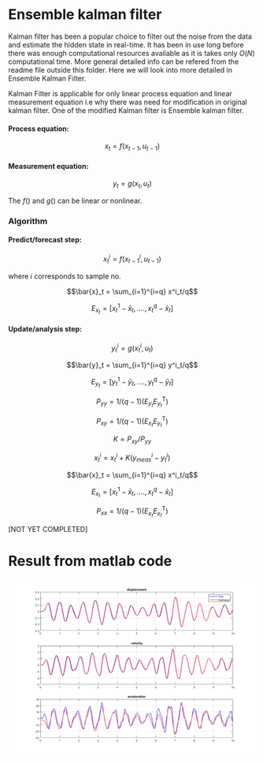 # Ensemble kalman filter

Kalman filter has been a popular choice to filter out the noise from the data and estimate the hidden state in real-time. It has been in use long before there was enough  computational resources available as it is takes only $O(N)$ computational time. More general detailed info can be refered from the readme file outside this folder. Here we will look into more detailed in Ensemble Kalman Filter.

Kalman Filter is applicable for only linear process equation and linear measurement equation i.e why there was need for modification in original kalman filter. One of the modified Kalman filter is Ensemble kalman filter. 

#### Process equation:
$$x_{t} = f(x_{t-1},u_{t-1})$$

#### Measurement equation:
$$y_{t} = g(x_t,u_t)$$

The $f()$ and $g()$ can be linear or nonlinear.

### Algorithm
#### Predict/forecast step:
$$x^i_t = f(x^i_{t-1},u_{t-1})$$  

where $i$ corresponds to sample no.

```math
\bar{x}_t = \sum_{i=1}^{i=q} x^i_t/q
```

$$E_{x_t} = [x^1_t-\bar{x}_t,....,x^q_t-\bar{x}_t ]$$

#### Update/analysis step:
$$y^i_t = g(x^i_t,u_t)$$

```math
\bar{y}_t = \sum_{i=1}^{i=q} y^i_t/q
```

$$E_{y_t} = [y^1_t-\bar{y}_t,....,y^q_t-\bar{y}_t ]$$

$$P_{yy} = 1/(q-1)(E_{y_t}E_{y_t}^{\text{T}})$$

$$P_{xy} = 1/(q-1)(E_{x_t}E_{y_t}^{\text{T}})$$

$$K =  P_{xy}/P_{yy}$$

$$x^i_t = x^i_t + K(y^i_{meas} - y^i_t)$$

```math
\bar{x}_t = \sum_{i=1}^{i=q} x^i_t/q
```

$$E_{x_t} = [x^1_t-\bar{x}_t,....,x^q_t-\bar{x}_t ]$$

$$P_{xx} = 1/(q-1)(E_{x_t}E_{x_t}^{\text{T}})$$

[NOT YET COMPLETED]



















# Result from matlab code


<img width="1163" alt="Result_from_matlab" src="Result_from_matlab.png">
